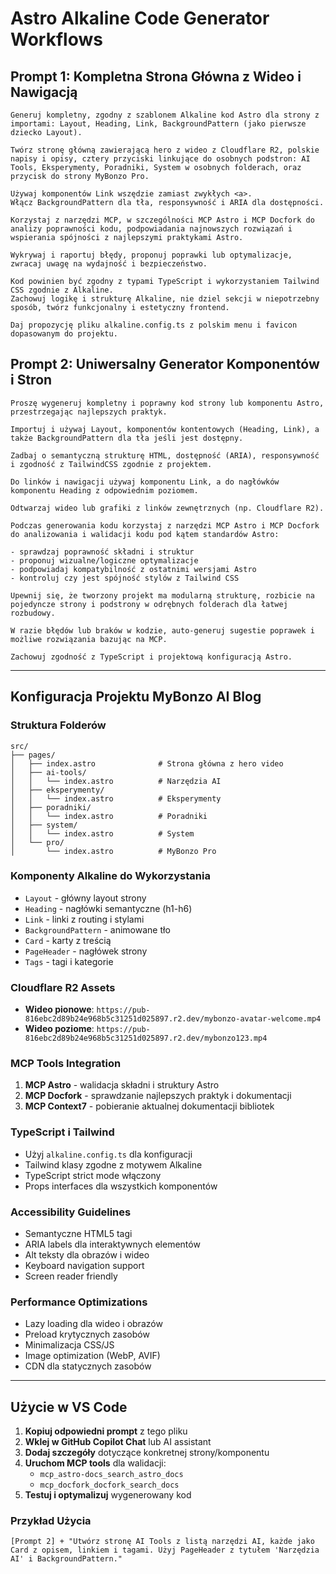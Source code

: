 # Astro Alkaline Code Generator Workflows

## Prompt 1: Kompletna Strona Główna z Wideo i Nawigacją

```
Generuj kompletny, zgodny z szablonem Alkaline kod Astro dla strony z importami: Layout, Heading, Link, BackgroundPattern (jako pierwsze dziecko Layout).

Twórz stronę główną zawierającą hero z wideo z Cloudflare R2, polskie napisy i opisy, cztery przyciski linkujące do osobnych podstron: AI Tools, Eksperymenty, Poradniki, System w osobnych folderach, oraz przycisk do strony MyBonzo Pro.

Używaj komponentów Link wszędzie zamiast zwykłych <a>.
Włącz BackgroundPattern dla tła, responsywność i ARIA dla dostępności.

Korzystaj z narzędzi MCP, w szczególności MCP Astro i MCP Docfork do analizy poprawności kodu, podpowiadania najnowszych rozwiązań i wspierania spójności z najlepszymi praktykami Astro.

Wykrywaj i raportuj błędy, proponuj poprawki lub optymalizacje, zwracaj uwagę na wydajność i bezpieczeństwo.

Kod powinien być zgodny z typami TypeScript i wykorzystaniem Tailwind CSS zgodnie z Alkaline.
Zachowuj logikę i strukturę Alkaline, nie dziel sekcji w niepotrzebny sposób, twórz funkcjonalny i estetyczny frontend.

Daj propozycję pliku alkaline.config.ts z polskim menu i favicon dopasowanym do projektu.
```

## Prompt 2: Uniwersalny Generator Komponentów i Stron

```
Proszę wygeneruj kompletny i poprawny kod strony lub komponentu Astro, przestrzegając najlepszych praktyk.

Importuj i używaj Layout, komponentów kontentowych (Heading, Link), a także BackgroundPattern dla tła jeśli jest dostępny.

Zadbaj o semantyczną strukturę HTML, dostępność (ARIA), responsywność i zgodność z TailwindCSS zgodnie z projektem.

Do linków i nawigacji używaj komponentu Link, a do nagłówków komponentu Heading z odpowiednim poziomem.

Odtwarzaj wideo lub grafiki z linków zewnętrznych (np. Cloudflare R2).

Podczas generowania kodu korzystaj z narzędzi MCP Astro i MCP Docfork do analizowania i walidacji kodu pod kątem standardów Astro:

- sprawdzaj poprawność składni i struktur
- proponuj wizualne/logiczne optymalizacje  
- podpowiadaj kompatybilność z ostatnimi wersjami Astro
- kontroluj czy jest spójność stylów z Tailwind CSS

Upewnij się, że tworzony projekt ma modularną strukturę, rozbicie na pojedyncze strony i podstrony w odrębnych folderach dla łatwej rozbudowy.

W razie błędów lub braków w kodzie, auto-generuj sugestie poprawek i możliwe rozwiązania bazując na MCP.

Zachowuj zgodność z TypeScript i projektową konfiguracją Astro.
```

---

## Konfiguracja Projektu MyBonzo AI Blog

### Struktura Folderów
```
src/
├── pages/
│   ├── index.astro              # Strona główna z hero video
│   ├── ai-tools/
│   │   └── index.astro          # Narzędzia AI
│   ├── eksperymenty/
│   │   └── index.astro          # Eksperymenty
│   ├── poradniki/
│   │   └── index.astro          # Poradniki
│   ├── system/
│   │   └── index.astro          # System
│   └── pro/
│       └── index.astro          # MyBonzo Pro
```

### Komponenty Alkaline do Wykorzystania
- `Layout` - główny layout strony
- `Heading` - nagłówki semantyczne (h1-h6)
- `Link` - linki z routing i stylami
- `BackgroundPattern` - animowane tło
- `Card` - karty z treścią
- `PageHeader` - nagłówek strony
- `Tags` - tagi i kategorie

### Cloudflare R2 Assets
- **Wideo pionowe**: `https://pub-816ebc2d89b24e968b5c31251d025897.r2.dev/mybonzo-avatar-welcome.mp4`
- **Wideo poziome**: `https://pub-816ebc2d89b24e968b5c31251d025897.r2.dev/mybonzo123.mp4`

### MCP Tools Integration
1. **MCP Astro** - walidacja składni i struktury Astro
2. **MCP Docfork** - sprawdzanie najlepszych praktyk i dokumentacji
3. **MCP Context7** - pobieranie aktualnej dokumentacji bibliotek

### TypeScript i Tailwind
- Użyj `alkaline.config.ts` dla konfiguracji
- Tailwind klasy zgodne z motywem Alkaline
- TypeScript strict mode włączony
- Props interfaces dla wszystkich komponentów

### Accessibility Guidelines
- Semantyczne HTML5 tagi
- ARIA labels dla interaktywnych elementów
- Alt teksty dla obrazów i wideo
- Keyboard navigation support
- Screen reader friendly

### Performance Optimizations
- Lazy loading dla wideo i obrazów
- Preload krytycznych zasobów
- Minimalizacja CSS/JS
- Image optimization (WebP, AVIF)
- CDN dla statycznych zasobów

---

## Użycie w VS Code

1. **Kopiuj odpowiedni prompt** z tego pliku
2. **Wklej w GitHub Copilot Chat** lub AI assistant
3. **Dodaj szczegóły** dotyczące konkretnej strony/komponentu
4. **Uruchom MCP tools** dla walidacji:
   - `mcp_astro-docs_search_astro_docs` 
   - `mcp_docfork_docfork_search_docs`
5. **Testuj i optymalizuj** wygenerowany kod

### Przykład Użycia
```
[Prompt 2] + "Utwórz stronę AI Tools z listą narzędzi AI, każde jako Card z opisem, linkiem i tagami. Użyj PageHeader z tytułem 'Narzędzia AI' i BackgroundPattern."
```